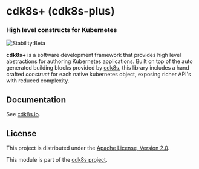 # cdk8s+ (cdk8s-plus)

### High level constructs for Kubernetes

![Stability:Beta](https://img.shields.io/badge/stability-beta-orange)
<!-- [![build](https://github.com/cdk8s-team/cdk8s-plus-17/workflows/release/badge.svg)](https://github.com/cdk8s-team/cdk8s-plus-17/actions/workflows/release.yml)
[![npm version](https://badge.fury.io/js/cdk8s-plus-17.svg)](https://badge.fury.io/js/cdk8s-plus-17)
[![PyPI version](https://badge.fury.io/py/cdk8s-plus-17.svg)](https://badge.fury.io/py/cdk8s-plus-17)
[![NuGet version](https://badge.fury.io/nu/Org.Cdk8s.Plus17.svg)](https://badge.fury.io/nu/Org.Cdk8s.Plus17)
[![Maven Central](https://maven-badges.herokuapp.com/maven-central/org.cdk8s/cdk8s-plus-17/badge.svg)](https://maven-badges.herokuapp.com/maven-central/org.cdk8s/cdk8s-plus-17) -->

**cdk8s+** is a software development framework that provides high level abstractions for authoring Kubernetes applications.
Built on top of the auto generated building blocks provided by [cdk8s](../cdk8s), this library includes a hand crafted *construct*
for each native kubernetes object, exposing richer API's with reduced complexity.

## Documentation

See [cdk8s.io](https://cdk8s.io/docs/latest/plus).

## License

This project is distributed under the [Apache License, Version 2.0](./LICENSE).

This module is part of the [cdk8s project](https://github.com/cdk8s-team).

